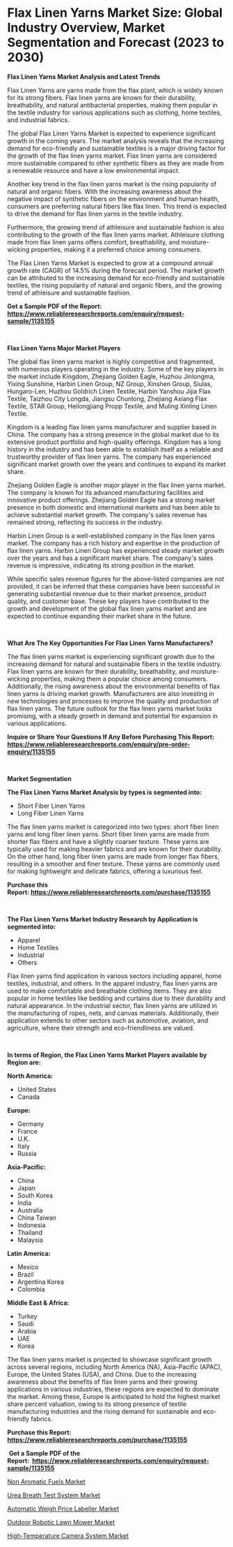 <p><h1>Flax Linen Yarns Market Size: Global Industry Overview, Market Segmentation and Forecast (2023 to 2030)</h1></p><p><strong>Flax Linen Yarns Market Analysis and Latest Trends</strong></p>
<p><p>Flax Linen Yarns are yarns made from the flax plant, which is widely known for its strong fibers. Flax linen yarns are known for their durability, breathability, and natural antibacterial properties, making them popular in the textile industry for various applications such as clothing, home textiles, and industrial fabrics.</p><p>The global Flax Linen Yarns Market is expected to experience significant growth in the coming years. The market analysis reveals that the increasing demand for eco-friendly and sustainable textiles is a major driving factor for the growth of the flax linen yarns market. Flax linen yarns are considered more sustainable compared to other synthetic fibers as they are made from a renewable resource and have a low environmental impact.</p><p>Another key trend in the flax linen yarns market is the rising popularity of natural and organic fibers. With the increasing awareness about the negative impact of synthetic fibers on the environment and human health, consumers are preferring natural fibers like flax linen. This trend is expected to drive the demand for flax linen yarns in the textile industry.</p><p>Furthermore, the growing trend of athleisure and sustainable fashion is also contributing to the growth of the flax linen yarns market. Athleisure clothing made from flax linen yarns offers comfort, breathability, and moisture-wicking properties, making it a preferred choice among consumers.</p><p>The Flax Linen Yarns Market is expected to grow at a compound annual growth rate (CAGR) of 14.5% during the forecast period. The market growth can be attributed to the increasing demand for eco-friendly and sustainable textiles, the rising popularity of natural and organic fibers, and the growing trend of athleisure and sustainable fashion.</p></p>
<p><strong>Get a Sample PDF of the Report:&nbsp; <a href="https://www.reliableresearchreports.com/enquiry/request-sample/1135155">https://www.reliableresearchreports.com/enquiry/request-sample/1135155</a></strong></p>
<p>&nbsp;</p>
<p><strong>Flax Linen Yarns Major Market Players</strong></p>
<p><p>The global flax linen yarns market is highly competitive and fragmented, with numerous players operating in the industry. Some of the key players in the market include Kingdom, Zhejiang Golden Eagle, Huzhou Jinlongma, Yixing Sunshine, Harbin Linen Group, NZ Group, Xinshen Group, Siulas, Hungaro-Len, Huzhou Goldrich Linen Textile, Harbin Yanshou Jijia Flax Textile, Taizhou City Longda, Jiangsu Chunlong, Zhejiang Axiang Flax Textile, STAR Group, Heilongjiang Propp Textile, and Muling Xinling Linen Textile.</p><p>Kingdom is a leading flax linen yarns manufacturer and supplier based in China. The company has a strong presence in the global market due to its extensive product portfolio and high-quality offerings. Kingdom has a long history in the industry and has been able to establish itself as a reliable and trustworthy provider of flax linen yarns. The company has experienced significant market growth over the years and continues to expand its market share.</p><p>Zhejiang Golden Eagle is another major player in the flax linen yarns market. The company is known for its advanced manufacturing facilities and innovative product offerings. Zhejiang Golden Eagle has a strong market presence in both domestic and international markets and has been able to achieve substantial market growth. The company's sales revenue has remained strong, reflecting its success in the industry.</p><p>Harbin Linen Group is a well-established company in the flax linen yarns market. The company has a rich history and expertise in the production of flax linen yarns. Harbin Linen Group has experienced steady market growth over the years and has a significant market share. The company's sales revenue is impressive, indicating its strong position in the market.</p><p>While specific sales revenue figures for the above-listed companies are not provided, it can be inferred that these companies have been successful in generating substantial revenue due to their market presence, product quality, and customer base. These key players have contributed to the growth and development of the global flax linen yarns market and are expected to continue expanding their market share in the future.</p></p>
<p>&nbsp;</p>
<p><strong>What Are The Key Opportunities For Flax Linen Yarns Manufacturers?</strong></p>
<p><p>The flax linen yarns market is experiencing significant growth due to the increasing demand for natural and sustainable fibers in the textile industry. Flax linen yarns are known for their durability, breathability, and moisture-wicking properties, making them a popular choice among consumers. Additionally, the rising awareness about the environmental benefits of flax linen yarns is driving market growth. Manufacturers are also investing in new technologies and processes to improve the quality and production of flax linen yarns. The future outlook for the flax linen yarns market looks promising, with a steady growth in demand and potential for expansion in various applications.</p></p>
<p><strong>Inquire or Share Your Questions If Any Before Purchasing This Report: <a href="https://www.reliableresearchreports.com/enquiry/pre-order-enquiry/1135155">https://www.reliableresearchreports.com/enquiry/pre-order-enquiry/1135155</a></strong></p>
<p>&nbsp;</p>
<p><strong>Market Segmentation</strong></p>
<p><strong>The Flax Linen Yarns Market Analysis by types is segmented into:</strong></p>
<p><ul><li>Short Fiber Linen Yarns</li><li>Long Fiber Linen Yarns</li></ul></p>
<p><p>The flax linen yarns market is categorized into two types: short fiber linen yarns and long fiber linen yarns. Short fiber linen yarns are made from shorter flax fibers and have a slightly coarser texture. These yarns are typically used for making heavier fabrics and are known for their durability. On the other hand, long fiber linen yarns are made from longer flax fibers, resulting in a smoother and finer texture. These yarns are commonly used for making lightweight and delicate fabrics, offering a luxurious feel.</p></p>
<p><strong>Purchase this Report:&nbsp;<a href="https://www.reliableresearchreports.com/purchase/1135155">https://www.reliableresearchreports.com/purchase/1135155</a></strong></p>
<p>&nbsp;</p>
<p><strong>The Flax Linen Yarns Market Industry Research by Application is segmented into:</strong></p>
<p><ul><li>Apparel</li><li>Home Textiles</li><li>Industrial</li><li>Others</li></ul></p>
<p><p>Flax linen yarns find application in various sectors including apparel, home textiles, industrial, and others. In the apparel industry, flax linen yarns are used to make comfortable and breathable clothing items. They are also popular in home textiles like bedding and curtains due to their durability and natural appearance. In the industrial sector, flax linen yarns are utilized in the manufacturing of ropes, nets, and canvas materials. Additionally, their application extends to other sectors such as automotive, aviation, and agriculture, where their strength and eco-friendliness are valued.</p></p>
<p>&nbsp;</p>
<p><strong>In terms of Region, the Flax Linen Yarns Market Players available by Region are:</strong></p>
<p>
    <p> <strong> North America: </strong>
        <ul>
            <li>United States</li>
            <li>Canada</li>
        </ul>
        </p> 
    <p> <strong> Europe: </strong>
        <ul>
            <li>Germany</li>
            <li>France</li>
            <li>U.K.</li>
            <li>Italy</li>
            <li>Russia</li>
        </ul>
        </p> 
    <p> <strong> Asia-Pacific: </strong>
        <ul>
            <li>China</li>
            <li>Japan</li>
            <li>South Korea</li>
            <li>India</li>
            <li>Australia</li>
            <li>China Taiwan</li>
            <li>Indonesia</li>
            <li>Thailand</li>
            <li>Malaysia</li>
        </ul>
        </p> 
    <p> <strong> Latin America: </strong>
        <ul>
            <li>Mexico</li>
            <li>Brazil</li>
            <li>Argentina Korea</li>
            <li>Colombia</li>
        </ul>
        </p> 
    <p> <strong> Middle East & Africa: </strong>
        <ul>
            <li>Turkey</li>
            <li>Saudi</li>
            <li>Arabia</li>
            <li>UAE</li>
            <li>Korea</li>
        </ul>
    </p>
    </p>
<p><p>The flax linen yarns market is projected to showcase significant growth across several regions, including North America (NA), Asia-Pacific (APAC), Europe, the United States (USA), and China. Due to the increasing awareness about the benefits of flax linen yarns and their growing applications in various industries, these regions are expected to dominate the market. Among these, Europe is anticipated to hold the highest market share percent valuation, owing to its strong presence of textile manufacturing industries and the rising demand for sustainable and eco-friendly fabrics.</p></p>
<p><strong>Purchase this Report: <a href="https://www.reliableresearchreports.com/purchase/1135155">https://www.reliableresearchreports.com/purchase/1135155</a></strong></p>
<p>&nbsp;<strong>Get a Sample PDF of the Report:&nbsp;&nbsp;<a href="https://www.reliableresearchreports.com/enquiry/request-sample/1135155">https://www.reliableresearchreports.com/enquiry/request-sample/1135155</a></strong></p>
<p><strong></strong></p>
<p><p><a href="https://medium.com/@dennisoliver07/analyzing-non-aromatic-fuels-market-global-industry-perspective-and-forecast-2023-to-2030-31db0ab4f870">Non Aromatic Fuels Market</a></p><p><a href="https://github.com/pizolina/Market-Research-Report-List-1/blob/main/urea-breath-test-system-market.md">Urea Breath Test System Market</a></p><p><a href="https://www.linkedin.com/pulse/automatic-weigh-price-labeller-market-size-2023-2030/">Automatic Weigh Price Labeller Market</a></p><p><a href="https://www.linkedin.com/pulse/outdoor-robotic-lawn-mower-market-research-1c/">Outdoor Robotic Lawn Mower Market</a></p><p><a href="https://github.com/sofayahoo2023/Market-Research-Report-List-1/blob/main/high-temperature-camera-system-market.md">High-Temperature Camera System Market</a></p></p>
